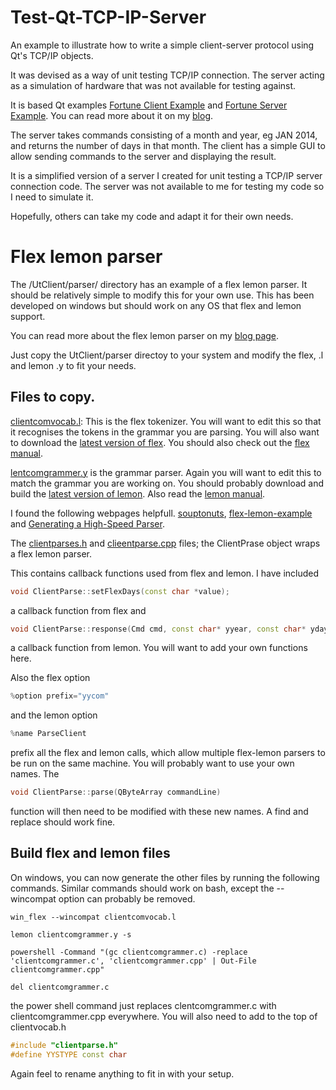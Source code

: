 # Test-Qt-TCP-IP-Server

An example to illustrate how to write a simple client-server protocol using Qt's TCP/IP  objects. 

It was devised as a way of unit testing TCP/IP connection. The server acting as a simulation of hardware that was not available for testing against.

It is based Qt examples [Fortune Client Example](http://doc.qt.io/qt-5/qtnetwork-fortuneclient-example.html) and [Fortune Server Example](http://doc.qt.io/qt-5/qtnetwork-fortuneserver-example.html). You can read more about it on my [blog](http://piersshepperson.co.uk/programming/2017/12/07/qt-tcpip-testing-server/).

The server takes commands consisting of a month and year, eg JAN 2014, and returns the number of days in that month. The client has a simple GUI to allow sending commands to the server and displaying the result.

It is a simplified version of a server I created for unit testing a TCP/IP server connection code. The server was not available to me for testing my code so I need to simulate it. 

Hopefully, others can take my code and adapt it for their own needs.

# Flex lemon parser

The /UtClient/parser/ directory has an example of a flex lemon parser. It should be relatively simple to modify this for your own use. This has been developed on windows but should work on any OS that flex and lemon support.

You can read more about the flex lemon parser on my [blog page](http://piersshepperson.co.uk/programming/2018/01/05/flex-lemon-parser-c-object/).

Just copy the UtClient/parser directoy to your system and modify the flex, .l and lemon .y to fit your needs.

## Files to copy.

[clientcomvocab.l](https://github.com/Sriep/Flex-Lemon-TCPIP-parser/blob/master/UtClient/parser/clientcomvocab.l): This is the flex tokenizer. You will want to edit this so that it recognises the tokens in the grammar you are parsing. You will also want to download the [latest version of flex](http://gnuwin32.sourceforge.net/packages/flex.htm). You should also check out the [flex manual](https://westes.github.io/flex/manual/index.html#Top).

[lentcomgrammer.y](https://github.com/Sriep/Flex-Lemon-TCPIP-parser/blob/master/UtClient/parser/clientcomgrammer.y) is the grammar parser. Again you will want to edit this to match the grammar you are working on.  You should probably download and build the [latest version of lemon](https://www.hwaci.com/sw/lemon/). Also read the [lemon manual](https://www.sqlite.org/src/doc/trunk/doc/lemon.html).

I found the following webpages helpfull. [souptonuts](http://souptonuts.sourceforge.net/readme_lemon_tutorial.html), [flex-lemon-example](https://github.com/theory/flex-lemon-example) and [Generating a High-Speed Parser](https://www.codeproject.com/Articles/1056460/Generating-a-High-Speed-Parser-Part-Lemon).

The [clientparses.h](https://github.com/Sriep/Flex-Lemon-TCPIP-parser/blob/master/UtClient/parser/clientparse.h) and [clieentparse.cpp](https://github.com/Sriep/Flex-Lemon-TCPIP-parser/blob/master/UtClient/parser/clientparse.cpp) files; the ClientPrase object wraps a flex lemon parser. 

This contains callback functions used from flex and lemon. I have included 
```c++
void ClientParse::setFlexDays(const char *value); 
```
a callback function from flex and 
```c++
void ClientParse::response(Cmd cmd, const char* yyear, const char* ydays); 
```
a callback function from lemon. You will want to add your own functions here.

Also the flex option
```c++
%option prefix="yycom"
```
and the lemon option 
```c++
%name ParseClient
```
prefix all the flex and lemon calls, which allow multiple flex-lemon parsers to be run on the same machine. You will probably want to use your own names. The 
```c++
void ClientParse::parse(QByteArray commandLine) 
```
function will then need to be modified with these new names. A find and replace should work fine.

## Build flex and lemon files

On windows, you can now generate the other files by running the following commands. Similar commands should work on bash, except the --wincompat option can probably be removed.
```dos
win_flex --wincompat clientcomvocab.l

lemon clientcomgrammer.y -s

powershell -Command "(gc clientcomgrammer.c) -replace 'clientcomgrammer.c', 'clientcomgrammer.cpp' | Out-File clientcomgrammer.cpp"

del clientcomgrammer.c
```
the power shell command just replaces clentcomgrammer.c with clientcomgrammer.cpp everywhere. You will also need to add to the top of clientvocab.h
```c++
#include "clientparse.h"
#define YYSTYPE const char
```
Again feel to rename anything to fit in with your setup.








